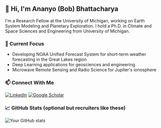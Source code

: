 ## 👋 Hi, I'm Ananyo (Bob) Bhattacharya

I'm a Research Fellow at the University of Michigan, working on Earth System Modeling and Planetary Exploration. I hold a Ph.D. in Climate and Space Sciences and Engineering from University of Michigan.

### 🔭 Current Focus
- Developing NOAA Unified Forecast System for short-term weather forecasting in the Great Lakes region
- Deep Learning applications for geosciences and engineering
- Microwave Remote Sensing and Radio Science for Jupiter's ionosphere

### 📫 Connect With Me
[![LinkedIn](https://img.shields.io/badge/-LinkedIn-0077B5?style=flat&logo=linkedin&logoColor=white)](https://www.linkedin.com/in/ananyobhatt0101/)
[![Google Scholar](https://img.shields.io/badge/-Google%20Scholar-4285F4?style=flat&logo=google-scholar&logoColor=white)](https://scholar.google.com/citations?user=9LhJDIAAAAAJ&hl=en&authuser=1)

### 📈 GitHub Stats (optional but recruiters like these)
![Your GitHub stats](https://github-readme-stats.vercel.app/api?username=GalacticBobster&show_icons=true&theme=radical)
